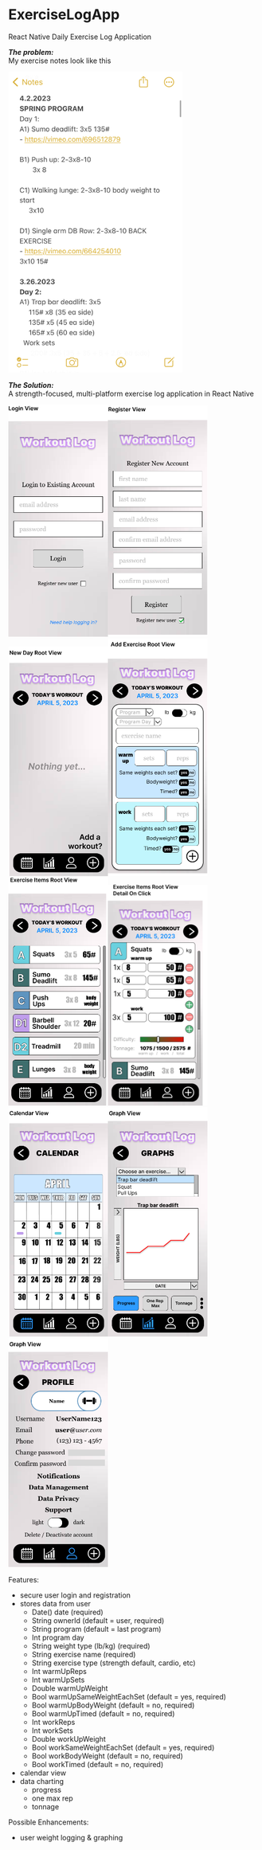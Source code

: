 # ExerciseLogApp
React Native Daily Exercise Log Application

<strong><em>The problem:</em></strong><br />
My exercise notes look like this

<img src="https://github.com/nguyenchloet/ExerciseLogApp/blob/main/Design/ExerciseNotes.jpg" width="350" title="Screenshot of Notes text file logging workouts">

<strong><em>The Solution:</em></strong><br />
A strength-focused, multi-platform exercise log application in React Native 

<img src="https://github.com/nguyenchloet/ExerciseLogApp/blob/main/Design/Frame 1.png" width="200" title="Figma Frame 1 Login View"><img src="https://github.com/nguyenchloet/ExerciseLogApp/blob/main/Design/Frame 1a.png" width="200" title="Figma Frame 1a Registration View">
<br />
<img src="https://github.com/nguyenchloet/ExerciseLogApp/blob/main/Design/Frame 2a.png" width="200" title="Figma Frame 2a New Day Root View"><img src="https://github.com/nguyenchloet/ExerciseLogApp/blob/main/Design/Frame 2b.png" width="200" title="Figma Frame 2b Add Exercise View"><img src="https://github.com/nguyenchloet/ExerciseLogApp/blob/main/Design/Frame 2c.png" width="200" title="Figma Frame 2c Exercise View"><img src="https://github.com/nguyenchloet/ExerciseLogApp/blob/main/Design/Frame 2d.png" width="200" title="Figma Frame 2d Exercise Detail View">
<br />
<img src="https://github.com/nguyenchloet/ExerciseLogApp/blob/main/Design/Frame 3.png" width="200" title="Figma Frame 3 Calendar View"><img src="https://github.com/nguyenchloet/ExerciseLogApp/blob/main/Design/Frame 4.png" width="200" title="Figma Frame 4 Chart View"><img src="https://github.com/nguyenchloet/ExerciseLogApp/blob/main/Design/Frame 5.png" width="200" title="Figma Frame 5 Profile View">


Features:
- secure user login and registration
- stores data from user
  - Date() date                   (required)
  - String ownerId                (default = user, required)
  - String program                (default = last program)
  - Int program day 
  - String weight type (lb/kg)    (required)
  - String exercise name          (required)
  - String exercise type          (strength default, cardio, etc)
  - Int warmUpReps  
  - Int warmUpSets
  - Double warmUpWeight
  - Bool warmUpSameWeightEachSet  (default = yes, required)
  - Bool warmUpBodyWeight         (default = no, required)
  - Bool warmUpTimed              (default = no, required)
  - Int workReps  
  - Int workSets
  - Double workUpWeight
  - Bool workSameWeightEachSet    (default = yes, required)
  - Bool workBodyWeight           (default = no, required)
  - Bool workTimed                (default = no, required)
- calendar view
- data charting
  - progress
  - one max rep
  - tonnage 

Possible Enhancements:
- user weight logging & graphing
